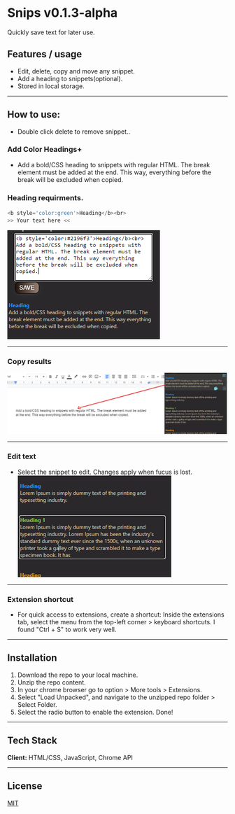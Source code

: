 
# Snips v0.1.3-alpha
Quickly save text for later use.
    
## Features / usage
- Edit, delete, copy and move any snippet. 
- Add a heading to snippets(optional).
- Stored in local storage.

---

## How to use:

- Double click delete to remove snippet..

### Add Color Headings+ 
- Add a bold/CSS heading to snippets with regular HTML. The break element must be added at the end. This way, everything before the break will be excluded when copied.

### Heading requirments.
```JavaScript
<b style='color:green'>Heading</b><br>
>> Your text here <<
```
![App Screenshot](https://github.com/JasonMorta/CustomSnippet-Extension/blob/main/guide/add-heading.png)  

---

### Copy results
![App Screenshot](https://github.com/JasonMorta/CustomSnippet-Extension/blob/main/guide/copy.png)  

---

### Edit text
- Select the snippet to edit. Changes apply when fucus is lost.
![App Screenshot](https://github.com/JasonMorta/CustomSnippet-Extension/blob/main/guide/edit.png)  

---

### Extension shortcut
- For quick access to extensions, create a shortcut: Inside the extensions tab, select the menu from the top-left corner > keyboard shortcuts. I found "Ctrl + S" to work very well.

--- 

## Installation

1. Download the repo to your local machine.
2. Unzip the repo content. 
3. In your chrome browser go to option > More tools > Extensions.
4. Select "Load Unpacked", and navigate to the unzipped repo folder > Select Folder.
5. Select the radio button to enable the extension. Done! 

---

## Tech Stack

**Client:** HTML/CSS, JavaScript, Chrome API

---

## License

[MIT](https://choosealicense.com/licenses/mit/)



 

